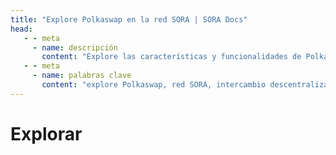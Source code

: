 ```yaml
---
title: "Explore Polkaswap en la red SORA | SORA Docs"
head:
   - - meta
     - name: descripción
       content: "Explore las características y funcionalidades de Polkaswap, el intercambio descentralizado en la red SORA. Descubra los pares comerciales disponibles, los fondos de liquidez y las opciones comerciales avanzadas. Descubra cómo Polkaswap permite a los usuarios comerciar y proporcionar liquidez de una manera segura y eficiente dentro el ecosistema SORA."
   - - meta
     - name: palabras clave
       content: "explore Polkaswap, red SORA, intercambio descentralizado, pares comerciales, fondos de liquidez, comercio avanzado"
---
```


# Explorar

<!-- @include: snippet-explore-polkaswap.md -->